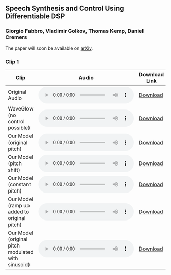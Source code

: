 ## Speech Synthesis and Control Using Differentiable DSP

### Giorgio Fabbro, Vladimir Golkov, Thomas Kemp, Daniel Cremers

The paper will soon be available on [arXiv](https://arxiv.org/).

### Clip 1

|     Clip       |   Audio  |  Download Link  |
|----------------|----------|-----------------|
| Original Audio |<audio controls="" preload="auto" src="https://raw.githubusercontent.com/thesmith1/ddspeech/gh-pages/audio/clip1/original.wav" type="audio/pcm"></audio>| [Download](https://raw.githubusercontent.com/thesmith1/ddspeech/gh-pages/audio/clip1/original.wav) |
| WaveGlow (no control possible) |<audio controls="" preload="auto" src="https://raw.githubusercontent.com/thesmith1/ddspeech/gh-pages/audio/clip1/waveglow.wav" type="audio/pcm"></audio>| [Download](https://raw.githubusercontent.com/thesmith1/ddspeech/gh-pages/audio/clip1/waveglow.wav) |
| Our Model (original pitch) |<audio controls="" preload="auto" src="https://raw.githubusercontent.com/thesmith1/ddspeech/gh-pages/audio/clip1/ddspeech.wav" type="audio/pcm"></audio>| [Download](https://raw.githubusercontent.com/thesmith1/ddspeech/gh-pages/audio/clip1/ddspeech.wav) |
| Our Model (pitch shift) |<audio controls="" preload="auto" src="https://raw.githubusercontent.com/thesmith1/ddspeech/gh-pages/audio/clip1/ddspeech_ps+3.wav" type="audio/pcm"></audio>| [Download](https://raw.githubusercontent.com/thesmith1/ddspeech/gh-pages/audio/clip1/ddspeech_ps+3.wav) |
| Our Model (constant pitch) |<audio controls="" preload="auto" src="https://raw.githubusercontent.com/thesmith1/ddspeech/gh-pages/audio/clip1/ddspeech_LJ050-0052_constant.wav" type="audio/pcm"></audio>| [Download](https://raw.githubusercontent.com/thesmith1/ddspeech/gh-pages/audio/clip1/ddspeech_LJ050-0052_constant.wav) |
| Our Model (ramp up added to original pitch) |<audio controls="" preload="auto" src="https://raw.githubusercontent.com/thesmith1/ddspeech/gh-pages/audio/clip1/ddspeech_LJ050-0052_ramp_up.wav" type="audio/pcm"></audio>| [Download](https://raw.githubusercontent.com/thesmith1/ddspeech/gh-pages/audio/clip1/ddspeech_LJ050-0052_ramp_up.wav)|
| Our Model (original pitch modulated with sinusoid) |<audio controls="" preload="auto" src="https://raw.githubusercontent.com/thesmith1/ddspeech/gh-pages/audio/clip1/ddspeech_LJ050-0052_sin.wav" type="audio/pcm"></audio>| [Download](https://raw.githubusercontent.com/thesmith1/ddspeech/gh-pages/audio/clip1/ddspeech_LJ050-0052_sin.wav) |
